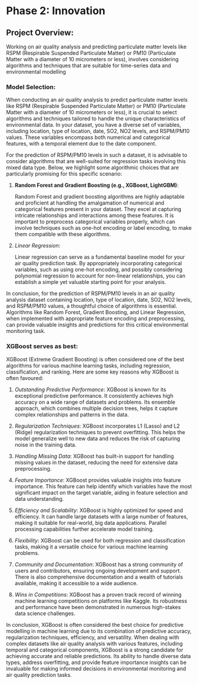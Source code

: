 # Phase 2: Innovation

## Project Overview:

Working on air quality analysis and predicting particulate matter levels like RSPM (Respirable Suspended Particulate Matter) or PM10 (Particulate Matter with a diameter of 10 micrometers or less), involves considering algorithms and techniques that are suitable for time-series data and environmental modelling

### Model Selection:

When conducting an air quality analysis to predict particulate matter levels like RSPM (Respirable Suspended Particulate Matter) or PM10 (Particulate Matter with a diameter of 10 micrometers or less), it is crucial to select algorithms and techniques tailored to handle the unique characteristics of environmental data. In your dataset, you have a diverse set of variables, including location, type of location, date, SO2, NO2 levels, and RSPM/PM10 values. These variables encompass both numerical and categorical features, with a temporal element due to the date component.

For the prediction of RSPM/PM10 levels in such a dataset, it is advisable to consider algorithms that are well-suited for regression tasks involving this mixed data type. Below, we highlight some algorithmic choices that are particularly promising for this specific scenario:

1. **Random Forest and Gradient Boosting (e.g., XGBoost, LightGBM)**:

   Random Forest and gradient boosting algorithms are highly adaptable and proficient at handling the amalgamation of numerical and categorical features present in your dataset. They excel at capturing intricate relationships and interactions among these features. It is important to preprocess categorical variables properly, which can involve techniques such as one-hot encoding or label encoding, to make them compatible with these algorithms.

2. *Linear Regression*:

   Linear regression can serve as a fundamental baseline model for your air quality prediction task. By appropriately incorporating categorical variables, such as using one-hot encoding, and possibly considering polynomial regression to account for non-linear relationships, you can establish a simple yet valuable starting point for your analysis.

In conclusion, for the prediction of RSPM/PM10 levels in an air quality analysis dataset containing location, type of location, date, SO2, NO2 levels, and RSPM/PM10 values, a thoughtful choice of algorithms is essential. Algorithms like Random Forest, Gradient Boosting, and Linear Regression, when implemented with appropriate feature encoding and preprocessing, can provide valuable insights and predictions for this critical environmental monitoring task.

### XGBoost serves as best:

XGBoost (Extreme Gradient Boosting) is often considered one of the best algorithms for various machine learning tasks, including regression, classification, and ranking. Here are some key reasons why XGBoost is often favoured:

1. *Outstanding Predictive Performance*: XGBoost is known for its exceptional predictive performance. It consistently achieves high accuracy on a wide range of datasets and problems. Its ensemble approach, which combines multiple decision trees, helps it capture complex relationships and patterns in the data.

2. *Regularization Techniques*: XGBoost incorporates L1 (Lasso) and L2 (Ridge) regularization techniques to prevent overfitting. This helps the model generalize well to new data and reduces the risk of capturing noise in the training data.

3. *Handling Missing Data*: XGBoost has built-in support for handling missing values in the dataset, reducing the need for extensive data preprocessing.


4. *Feature Importance*: XGBoost provides valuable insights into feature importance. This feature can help identify which variables have the most significant impact on the target variable, aiding in feature selection and data understanding.

5. *Efficiency and Scalability*: XGBoost is highly optimized for speed and efficiency. It can handle large datasets with a large number of features, making it suitable for real-world, big data applications. Parallel processing capabilities further accelerate model training.

6. *Flexibility*: XGBoost can be used for both regression and classification tasks, making it a versatile choice for various machine learning problems.

7. *Community and Documentation*: XGBoost has a strong community of users and contributors, ensuring ongoing development and support. There is also comprehensive documentation and a wealth of tutorials available, making it accessible to a wide audience.

8. *Wins in Competitions*: XGBoost has a proven track record of winning machine learning competitions on platforms like Kaggle. Its robustness and performance have been demonstrated in numerous high-stakes data science challenges.

In conclusion, XGBoost is often considered the best choice for predictive modelling in machine learning due to its combination of predictive accuracy, regularization techniques, efficiency, and versatility. When dealing with complex datasets like air quality analysis with various features, including temporal and categorical components, XGBoost is a strong candidate for achieving accurate and reliable predictions. Its ability to handle diverse data types, address overfitting, and provide feature importance insights can be invaluable for making informed decisions in environmental monitoring and air quality prediction tasks.
